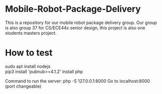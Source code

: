# Mobile-Robot-Package-Delivery
This is a repository for our mobile robot package delivery group. Our group is also group 37 for CS/ECE44x senior design, this project is also one students masters project.

# How to test
sudo apt install nodejs  
pip3 install 'pubnub>=4.1.2'
install php

Command to run the server:
  php -S 127.0.0.1:8000
  Go to localhost:8000    (port changeable)
